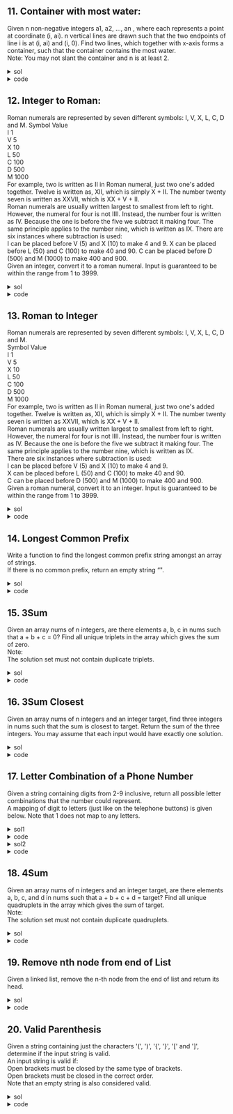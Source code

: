 ## 11. Container with most water:
Given n non-negative integers a1, a2, ..., an , where each represents a point at coordinate (i, ai). n vertical lines are drawn such that the two endpoints of line i is at (i, ai) and (i, 0). Find two lines, which together with x-axis forms a container, such that the container contains the most water.  
Note: You may not slant the container and n is at least 2.  

<details><summary>sol</summary>
<p>

####  two pointer. We can discard the shorter one since all of the other pairs containing the shorter one don’t matter. time=O(n), space=O(1)

</p></details>

<details><summary>code</summary>
<p>

```python
class Solution(object):
    def maxArea(self, height):
        """
        :type height: List[int]
        :rtype: int
        """
        l, r = 0, len(height) - 1
        res = 0
        while l < r:
            res = max(res, (r-l) * min(height[l], height[r]) )
            if height[l] < height[r]:
                l += 1
            elif height[l] >= height[r]:
                r -= 1
        return res
```
</p></details>

## 12. Integer to Roman:
Roman numerals are represented by seven different symbols: I, V, X, L, C, D and M. 
Symbol       Value  
I             1  
V             5  
X             10  
L             50  
C             100  
D             500  
M             1000  
For example, two is written as II in Roman numeral, just two one's added together. Twelve is written as, XII, which is simply X + II. The number twenty seven is written as XXVII, which is XX + V + II.  
Roman numerals are usually written largest to smallest from left to right. However, the numeral for four is not IIII. Instead, the number four is written as IV. Because the one is before the five we subtract it making four. The same principle applies to the number nine, which is written as IX. There are six instances where subtraction is used:  
I can be placed before V (5) and X (10) to make 4 and 9. 
X can be placed before L (50) and C (100) to make 40 and 90. 
C can be placed before D (500) and M (1000) to make 400 and 900.  
Given an integer, convert it to a roman numeral. Input is guaranteed to be within the range from 1 to 3999.  

<details><summary>sol</summary>
<p>

#### use list to save each digit. time=O(1), space=O(1)

</p></details>

<details><summary>code</summary>
<p>

```python
class Solution(object):
    def intToRoman(self, num):
        thousand = ['', 'M', 'MM', 'MMM']
        hundred = ['', 'C', 'CC', 'CCC', 'CD', 'D', 'DC', 'DCC', 'DCCC', 'CM']
        ten = ['', 'X', 'XX', 'XXX', 'XL', 'L', 'LX', 'LXX', 'LXXX', 'XC']
        one = ['', 'I', 'II', 'III', 'IV', 'V', 'VI', 'VII', 'VIII', 'IX']
        return thousand[num/1000] + hundred[(num%1000)/100] + ten[(num%100)/10]
```
</p></details>

## 13. Roman to Integer
Roman numerals are represented by seven different symbols: I, V, X, L, C, D and M.  
Symbol       Value  
I             1  
V             5  
X             10  
L             50  
C             100  
D             500  
M             1000  
For example, two is written as II in Roman numeral, just two one's added together. Twelve is written as, XII, which is simply X + II. The number twenty seven is written as XXVII, which is XX + V + II.  
Roman numerals are usually written largest to smallest from left to right. However, the numeral for four is not IIII. Instead, the number four is written as IV. Because the one is before the five we subtract it making four. The same principle applies to the number nine, which is written as IX.  
There are six instances where subtraction is used:  
I can be placed before V (5) and X (10) to make 4 and 9.  
X can be placed before L (50) and C (100) to make 40 and 90.  
C can be placed before D (500) and M (1000) to make 400 and 900.  
Given a roman numeral, convert it to an integer. Input is guaranteed to be within the range from 1 to 3999.  

<details><summary>sol</summary>
<p>

#### Nothing special, similar to 12. Can use dictionary instead. time=O(1), space=O(1)

</p></details>

<details><summary>code</summary>
<p>

```python
class Solution(object):
    def romanToInt(self, s):
        """
        :type s: str
        :rtype: int
        """
        res, i = 0, 0
        d = {'I' : 1, 'V' : 5, 'X' : 10, 'L':50, 'C':100, 'D':500, 'M':1000, 'IV':4, 'IX':9, 'XL':40, 'XC':90, 'CD':400, 'CM':900}
        while i < len(s):
            if i < len(s)-1 and s[i] + s[i+1] in d:
                res += d[s[i] + s[i+1]]
                i += 2
            else:
                res += d[s[i]]
                i += 1
        return res
```
</p></details>

## 14. Longest Common Prefix
Write a function to find the longest common prefix string amongst an array of strings.  
If there is no common prefix, return an empty string “".  

<details><summary>sol</summary>
<p>

#### find the shortest string, compare other string with it. If different, return. testcase : []    (empty). time=O(l*n) where l is the length of shortest string, space=O(1)

</p></details>

<details><summary>code</summary>
<p>

```python
class Solution(object):
    def longestCommonPrefix(self, strs):
        """
        :type strs: List[str]
        :rtype: str
        """
        if strs == []:
            return ''
        shortest = min(strs, key=len)
        for i in range(len(shortest)):
            for s in strs:
                if s[i] != shortest[i]:
                    return shortest[:i]
        return shortest
```
</p></details>

## 15. 3Sum
Given an array nums of n integers, are there elements a, b, c in nums such that a + b + c = 0? Find all unique triplets in the array which gives the sum of zero.  
Note:  
The solution set must not contain duplicate triplets.  

<details><summary>sol</summary>
<p>

#### sort first. use ith element as the first number, perform 2Sum in its right. Repeating nums are annoying. Each i’th num has to compare with the previous one. time=O(n^2), space=O(1)

</p></details>

<details><summary>code</summary>
<p>

```python
class Solution(object):
    def threeSum(self, nums):
        """
        :type nums: List[int]
        :rtype: List[List[int]]
        """
        nums = sorted(nums)
        res = []
        L = len(nums) - 1
        for i, num in enumerate(nums):
            if i > 0 and nums[i] == nums[i-1]:
                continue
            l, r = i+1, L
            while l < r:
                if nums[l] + nums[r] > -num:
                    r -= 1
                elif nums[l] + nums[r] < -num:
                    l += 1
                else:
                    res.append([num, nums[l], nums[r]])
                    l,r = l+1, r-1
                    while nums[l-1] == nums[l] and l < r:
                        l += 1
                    while nums[r+1] == nums[r] and r > 0:
                        r -= 1
        return res

```
</p></details>

## 16. 3Sum Closest
Given an array nums of n integers and an integer target, find three integers in nums such that the sum is closest to target. Return the sum of the three integers. You may assume that each input would have exactly one solution.  

<details><summary>sol</summary>
<p>

#### Using the means similar to 3Sum, nothing special. time=O(n^2), space=O(1)

</p></details>

<details><summary>code</summary>
<p>

```python
class Solution(object):
    def threeSumClosest(self, nums, target):
        """
        :type nums: List[int]
        :type target: int
        :rtype: int
        """
        res = nums[0] + nums[1] + nums[2]
        nums.sort()
        for i, num in enumerate(nums):
            l, r = i+1, len(nums)-1
            while l < r:
                cur = num + nums[l] + nums[r]
                if abs(cur - target) < abs(res - target):
                    res = cur
                if cur < target:
                    l += 1
                elif cur > target:
                    r -= 1
                else:
                    return cur
        return res
```
</p></details>

## 17. Letter Combination of a Phone Number
Given a string containing digits from 2-9 inclusive, return all possible letter combinations that the number could represent.  
A mapping of digit to letters (just like on the telephone buttons) is given below. Note that 1 does not map to any letters.  

<details><summary>sol1</summary>
<p>

#### backtracking. time=O(3^N * 4^M) since some digits have 4 choices. space=O(3^N * 4^M) for solution.

</p></details>

<details><summary>code</summary>
<p>

```python
class Solution(object):
    def letterCombinations(self, digits):
        """
        :type digits: str
        :rtype: List[str]
        """
        m = [['0'], ['0'], ['a', 'b', 'c'], ['d', 'e', 'f'], ['g', 'h', 'i'], ['j', 'k', 'l'], ['m', 'n', 'o'], ['p', 'q', 'r', 's'], ['t', 'u', 'v'], ['w', 'x', 'y', 'z']]
        res = []
        if not digits:
            return []
        
        def backtracking(s, cur):
            if len(s) == len(digits):
                res.append(s)
                return
            for c in m[int(digits[cur])]:
                s = s + c
                backtracking(s, cur+1)
                s = s[:-1]
        backtracking('', 0)
        return res 
```
</p></details>

<details><summary>sol2</summary>
<p>

#### iterative. time=O(3^N * 4^M) , space=O(3^N * 4^M) for solution.

</p></details>

<details><summary>code</summary>
<p>

```python
class Solution(object):
    def letterCombinations(self, digits):
        """
        :type digits: str
        :rtype: List[str]
        """
        m = ['0', '0', 'abc', 'def', 'ghi', 'jkl', 'mno', 'pqrs', 'tuv', 'wxyz']
        all_combination = ['']
        if not digits:
            return []
        
        for digit in digits:
            cur_combination = []
            for letter in m[int(digit)]:
                for combination in all_combination:
                    cur_combination.append(combination + letter)
            all_combination = cur_combination
        return all_combination
```
</p></details>

## 18. 4Sum
Given an array nums of n integers and an integer target, are there elements a, b, c, and d in nums such that a + b + c + d = target? Find all unique quadruplets in the array which gives the sum of target.  
Note:  
The solution set must not contain duplicate quadruplets.  
<details><summary>sol</summary>
<p>

#### Like 3 sum, but 2 for loops outside the final 2Sum. For N sum problems, we can solve it recursively and finally make it to 2Sum.  time=O(n^3), space=O(n)

</p></details>

<details><summary>code</summary>
<p>

```python
class Solution(object):
    def fourSum(self, nums, target):
        """
        :type nums: List[int]
        :type target: int
        :rtype: List[List[int]]
        """
        nums.sort()
        res = []
        used = set()
        for i in range(len(nums)):
            for j in range(i+1, len(nums)):
                if (nums[i], nums[j]) in used:
                    continue
                cur = nums[i] + nums[j]
                l, r = j+1, len(nums)-1
                while l < r:
                    if cur + nums[l] + nums[r] < target:
                        l += 1
                    elif cur + nums[l] + nums[r] > target:
                        r -= 1
                    else:
                        res.append([nums[i], nums[j], nums[l], nums[r]])
                        l, r = l+1, r-1
                        while l < r and nums[l] == nums[l-1]:
                            l += 1
                        while l < r and nums[r] == nums[r+1]:
                            r -= 1
                used.add((nums[i], nums[j]))
        return res
```
</p></details>

## 19. Remove nth node from end of List
Given a linked list, remove the n-th node from the end of list and return its head.

<details><summary>sol</summary>
<p>

#### slow = fast = res = ListNode(0), res.next = head. fast move n+1 forward before slow move. time=O(n), space=O(1)

</p></details>

<details><summary>code</summary>
<p>

```python
class Solution(object):
    def removeNthFromEnd(self, head, n):
        """
        :type head: ListNode
        :type n: int
        :rtype: ListNode
        """
        res = slow = fast = ListNode(0)
        res.next = head
        for i in range(n + 1):
            fast = fast.next
        while fast:
            fast = fast.next
            slow = slow.next
        slow.next = slow.next.next
        return res.next
```
</p></details>

## 20. Valid Parenthesis
Given a string containing just the characters '(', ')', '{', '}', '[' and ']', determine if the input string is valid.  
An input string is valid if:  
Open brackets must be closed by the same type of brackets.  
Open brackets must be closed in the correct order.  
Note that an empty string is also considered valid.  

<details><summary>sol</summary>
<p>

#### Use a stack, check the last element. test case : (  ,  ((,   ]. time=O(n), space=O(n)

</p></details>

<details><summary>code</summary>
<p>

```python
class Solution(object):
    def isValid(self, s):
        """
        :type s: str
        :rtype: bool
        """
        stack = []
        for i, ch in enumerate(s):
            if ch in ['(', '[', '{']:
                stack.append(ch)
            else:
                if not queue:
                    return False
                if (ch == '}' and stack[-1] != '{' ) or (ch == ']' and stack[-1] != '[' ) or (ch == ')' and stack[-1] != '(' ):
                    return False
                stack.pop(-1)
        if stack:
            return False
        return True

```
</p></details>
